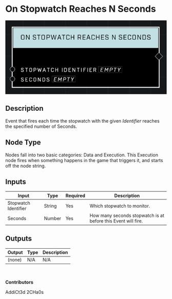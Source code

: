 # On Stopwatch Reaches N Seconds
![](../../../.gitbook/assets/on-stopwatch-reaches-n-seconds.png)
## Description
Event that fires each time the stopwatch with the given *Identifier* reaches the specified number of Seconds.

## Node Type
Nodes fall into two basic categories: Data and Execution. This Execution node fires when something happens in the game that triggers it, and starts off the node string.

## Inputs
| Input | Type | Required | Description |
|------------------|------------------|----------|--------------------------------------------------------------|
| Stopwatch Identifier | String | Yes | Which stopwatch to monitor. |
| Seconds | Number | Yes | How many seconds stopwatch is at before this Event will fire. |

## Outputs
| Output | Type | Description |
|------------------|------------------|--------------------------------------------------------------|
| (none) | N/A  | N/A  |

\
\
**Contributors**

AddiCt3d 2CHa0s